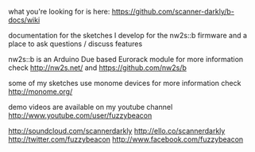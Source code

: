 what you're looking for is here: https://github.com/scanner-darkly/b-docs/wiki

documentation for the sketches I develop for the nw2s::b firmware and a place to ask questions / discuss features

nw2s::b is an Arduino Due based Eurorack module
for more information check http://nw2s.net/ and https://github.com/nw2s/b

some of my sketches use monome devices
for more information check http://monome.org/

demo videos are available on my youtube channel
http://www.youtube.com/user/fuzzybeacon

http://soundcloud.com/scannerdarkly
http://ello.co/scannerdarkly
http://twitter.com/fuzzybeacon
http://www.facebook.com/fuzzybeacon

